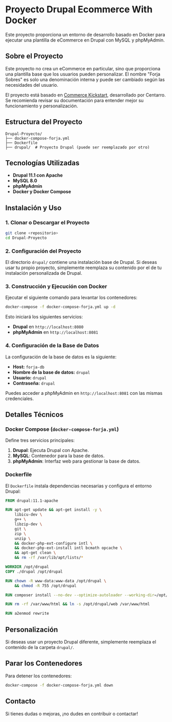# Proyecto Drupal Ecommerce With Docker

Este proyecto proporciona un entorno de desarrollo basado en Docker para ejecutar una plantilla de eCommerce en Drupal con MySQL y phpMyAdmin.

## Sobre el Proyecto

Este proyecto no crea un eCommerce en particular, sino que proporciona una plantilla base que los usuarios pueden personalizar. El nombre "Forja Sobres" es solo una denominación interna y puede ser cambiado según las necesidades del usuario.

El proyecto está basado en [Commerce Kickstart](https://github.com/centarro/commerce-kickstart-project), desarrollado por Centarro. Se recomienda revisar su documentación para entender mejor su funcionamiento y personalización.

## Estructura del Proyecto

```
Drupal-Proyecto/
├── docker-compose-forja.yml
├── Dockerfile
├── drupal/  # Proyecto Drupal (puede ser reemplazado por otro)
```

## Tecnologías Utilizadas

- **Drupal 11.1 con Apache**
- **MySQL 8.0**
- **phpMyAdmin**
- **Docker y Docker Compose**

## Instalación y Uso

### 1. Clonar o Descargar el Proyecto

```sh
git clone <repositorio>
cd Drupal-Proyecto
```

### 2. Configuración del Proyecto

El directorio `drupal/` contiene una instalación base de Drupal. Si deseas usar tu propio proyecto, simplemente reemplaza su contenido por el de tu instalación personalizada de Drupal.

### 3. Construcción y Ejecución con Docker

Ejecutar el siguiente comando para levantar los contenedores:

```sh
docker-compose -f docker-compose-forja.yml up -d
```

Esto iniciará los siguientes servicios:

- **Drupal** en `http://localhost:8080`
- **phpMyAdmin** en `http://localhost:8081`

### 4. Configuración de la Base de Datos

La configuración de la base de datos es la siguiente:

- **Host:** `forja-db`
- **Nombre de la base de datos:** `drupal`
- **Usuario:** `drupal`
- **Contraseña:** `drupal`

Puedes acceder a phpMyAdmin en `http://localhost:8081` con las mismas credenciales.

## Detalles Técnicos

### Docker Compose (`docker-compose-forja.yml`)

Define tres servicios principales:

1. **Drupal**: Ejecuta Drupal con Apache.
2. **MySQL**: Contenedor para la base de datos.
3. **phpMyAdmin**: Interfaz web para gestionar la base de datos.

### Dockerfile

El `Dockerfile` instala dependencias necesarias y configura el entorno Drupal:

```dockerfile
FROM drupal:11.1-apache

RUN apt-get update && apt-get install -y \
    libicu-dev \
    g++ \
    libzip-dev \
    git \
    zip \
    unzip \
    && docker-php-ext-configure intl \
    && docker-php-ext-install intl bcmath opcache \
    && apt-get clean \
    && rm -rf /var/lib/apt/lists/*

WORKDIR /opt/drupal
COPY ./drupal /opt/drupal

RUN chown -R www-data:www-data /opt/drupal \
    && chmod -R 755 /opt/drupal

RUN composer install --no-dev --optimize-autoloader --working-dir=/opt/drupal

RUN rm -rf /var/www/html && ln -s /opt/drupal/web /var/www/html

RUN a2enmod rewrite
```

## Personalización

Si deseas usar un proyecto Drupal diferente, simplemente reemplaza el contenido de la carpeta `drupal/`.

## Parar los Contenedores

Para detener los contenedores:

```sh
docker-compose -f docker-compose-forja.yml down
```

## Contacto

Si tienes dudas o mejoras, ¡no dudes en contribuir o contactar!
